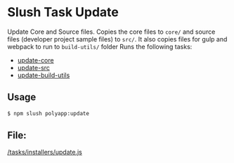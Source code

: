 

<!-- Start tasks/installers/update.js -->

# Slush Task Update

Update Core and Source files. Copies the core files to `core/` and source files (developer project sample files) to `src/`.
It also copies files for gulp and webpack to run to `build-utils/` folder
Runs the following tasks:
- [update-core](../updates/update-core.md)
- [update-src](../updates/update-src.md)
- [update-build-utils](../updates/update-build-utils.md)

## Usage

```bash
$ npm slush polyapp:update
```

## File:
[/tasks/installers/update.js](../../../tasks/installers/update.js)

<!-- End tasks/installers/update.js -->


